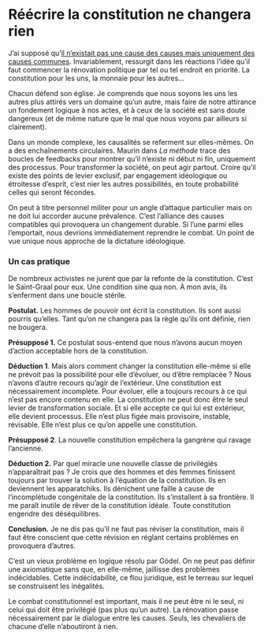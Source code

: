 # Réécrire la constitution ne changera rien

J’ai supposé qu’[il n’existait pas une cause des causes mais uniquement des causes communes](https://tcrouzet.com/2013/02/04/causes-communes). Invariablement, ressurgit dans les réactions l’idée qu’il faut commencer la rénovation politique par tel ou tel endroit en priorité. La constitution pour les uns, la monnaie pour les autres…<span id="more-30766"></span>

Chacun défend son église. Je comprends que nous soyons les uns les autres plus attirés vers un domaine qu’un autre, mais faire de notre attirance un fondement logique à nos actes, et à ceux de la société est sans doute dangereux (et de même nature que le mal que nous voyons par ailleurs si clairement).

Dans un monde complexe, les causalités se referment sur elles-mêmes. On a des enchaînements circulaires. Maurin dans *La méthode* trace des boucles de feedbacks pour montrer qu’il n’existe ni début ni fin, uniquement des processus. Pour transformer la société, on peut agir partout. Croire qu’il existe des points de levier exclusif, par engagement idéologique ou étroitesse d’esprit, c’est nier les autres possibilités, en toute probabilité celles qui seront fécondes.

On peut à titre personnel militer pour un angle d’attaque particulier mais on ne doit lui accorder aucune prévalence. C’est l’alliance des causes compatibles qui provoquera un changement durable. Si l’une parmi elles l’emportait, nous devrions immédiatement reprendre le combat. Un point de vue unique nous approche de la dictature idéologique.

### Un cas pratique

De nombreux activistes ne jurent que par la refonte de la constitution. C’est le Saint-Graal pour eux. Une condition sine qua non. À mon avis, ils s’enferment dans une boucle stérile.

**Postulat.** Les hommes de pouvoir ont écrit la constitution. Ils sont aussi pourris qu’elles. Tant qu’on ne changera pas la règle qu’ils ont définie, rien ne bougera.

**Présupposé 1.** Ce postulat sous-entend que nous n’avons aucun moyen d’action acceptable hors de la constitution.

**Déduction 1**. Mais alors comment changer la constitution elle-même si elle ne prévoit pas la possibilité pour elle d’évoluer, ou d’être remplacée ? Nous n’avons d’autre recours qu’agir de l’extérieur. Une constitution est nécessairement incomplète. Pour évoluer, elle a toujours recours à ce qui n’est pas encore contenu en elle. La constitution ne peut donc être le seul levier de transformation sociale. Et si elle accepte ce qui lui est extérieur, elle devient processus. Elle n’est plus figée mais provisoire, instable, révisable. Elle n’est plus ce qu’on appelle une constitution.

**Présupposé 2**. La nouvelle constitution empêchera la gangrène qui ravage l’ancienne.

**Déduction 2.** Par quel miracle une nouvelle classe de privilégiés n’apparaîtrait pas ? Je crois que des hommes et des femmes finissent toujours par trouver la solution à l’équation de la constitution. Ils en deviennent les apparatchiks. Ils dénichent une faille à cause de l’incomplétude congénitale de la constitution. Ils s’installent à sa frontière. Il me paraît inutile de rêver de la constitution idéale. Toute constitution engendre des déséquilibres.

**Conclusion.** Je ne dis pas qu’il ne faut pas réviser la constitution, mais il faut être conscient que cette révision en réglant certains problèmes en provoquera d’autres.

C’est un vieux problème en logique résolu par Gödel. On ne peut pas définir une axiomatique sans que, en elle-même, jaillisse des problèmes indécidables. Cette indécidabilité, ce flou juridique, est le terreau sur lequel se construisent les inégalités.

Le combat constitutionnel est important, mais il ne peut être ni le seul, ni celui qui doit être privilégié (pas plus qu’un autre). La rénovation passe nécessairement par le dialogue entre les causes. Seuls, les chevaliers de chacune d’elle n’aboutiront à rien.